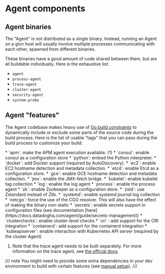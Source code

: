 # Agent components
## Agent binaries

The "Agent" is not distributed as a single binary. Instead, running an Agent on a givn host will usually involve multiple processes communicating with each other, spawned from different binaries.

These binaries have a good amount of code shared between them, but are all buildable individually. Here is the exhaustive list:

* `agent`
* `process-agent`
* `trace-agent`
* `cluster-agent`
* `security-agent`
* `system-probe`
<!-- NOTE: Are we missing `dogstatsd`, `JMXFetch`, `otel-agent`, `cluster-agent-cloufoundry` here ? Maybe also `cws-instrumentation`, `installer`, `ddtray`. -->

## Agent "features"

The Agent codebase makes heavy use of [Go build constraints](https://pkg.go.dev/cmd/go#hdr-Build_constraints) to dynamically include or exclude some parts of the source code during the build process. Here is the list of usable "tags" that you can pass during the build process to customize your build:

<!-- Special div needed to enable annotations in lists -->
<div class="annotate" markdown>
* `apm`: make the APM agent execution available. (1)
* `consul`: enable consul as a configuration store
* `python`: embed the Python interpreter.
* `docker`: add Docker support (required by AutoDiscovery).
* `ec2`: enable EC2 hostname detection and metadata collection.
* `etcd`: enable Etcd as a configuration store.
* `gce`: enable GCE hostname detection and metadata collection.
* `jmx`: enable the JMX-fetch bridge.
* `kubelet`: enable kubelet tag collection
* `log`: enable the log agent
* `process`: enable the process agent
* `zk`: enable Zookeeper as a configuration store.
* `zstd`: use Zstandard instead of Zlib.
* `systemd`: enable systemd journal log collection
* `netcgo`: force the use of the CGO resolver. This will also have the effect of making the binary non-static
* `secrets`: enable secrets support in configuration files (see documentation [here](https://docs.datadoghq.com/agent/guide/secrets-management))
* `clusterchecks`: enable cluster-level checks
* `cri` : add support for the CRI integration
* `containerd`: add support for the containerd integration
* `kubeapiserver`: enable interaction with Kubernetes API server (required by the cluster Agent)
</div>

1. Note that the trace agent needs to be built separately. For more information on the trace agent, see [the official docs](https://docs.datadoghq.com/tracing/trace_collection/).

/// note
You might need to provide some extra dependencies in your dev environment to build with certain features (see [manual setup](../../setup/manual.md)).
///


